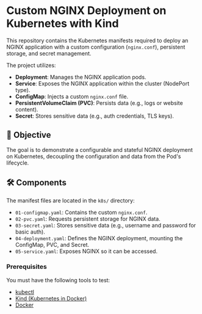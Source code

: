 # Custom NGINX Deployment on Kubernetes with Kind

This repository contains the Kubernetes manifests required to deploy an NGINX application with a custom configuration (`nginx.conf`), persistent storage, and secret management.

The project utilizes:
* **Deployment**: Manages the NGINX application pods.
* **Service**: Exposes the NGINX application within the cluster (NodePort type).
* **ConfigMap**: Injects a custom `nginx.conf` file.
* **PersistentVolumeClaim (PVC)**: Persists data (e.g., logs or website content).
* **Secret**: Stores sensitive data (e.g., auth credentials, TLS keys).

## 🎯 Objective

The goal is to demonstrate a configurable and stateful NGINX deployment on Kubernetes, decoupling the configuration and data from the Pod's lifecycle.

## 🛠️ Components

The manifest files are located in the `k8s/` directory:

* `01-configmap.yaml`: Contains the custom `nginx.conf`.
* `02-pvc.yaml`: Requests persistent storage for NGINX data.
* `03-secret.yaml`: Stores sensitive data (e.g., username and password for basic auth).
* `04-deployment.yaml`: Defines the NGINX deployment, mounting the ConfigMap, PVC, and Secret.
* `05-service.yaml`: Exposes NGINX so it can be accessed.

### Prerequisites

You must have the following tools to test:
* [kubectl](https://kubernetes.io/docs/tasks/tools/)
* [Kind (Kubernetes in Docker)](https://kind.sigs.k8s.io/)
* [Docker](https://www.docker.com/products/docker-desktop/)

